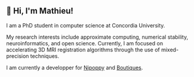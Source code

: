 ## 👋 Hi, I'm Mathieu!
I am a PhD student in computer science at Concordia University.

My research interests include approximate computing, numerical stability, neuroinformatics, and open science. Currently, I am focused on accelerating 3D MRI registration algorithms through the use of mixed-precision techniques.

I am currently a developper for [Nipoppy](https://github.com/nipoppy/nipoppy) and [Boutiques](https://github.com/boutiques/boutiques/).
